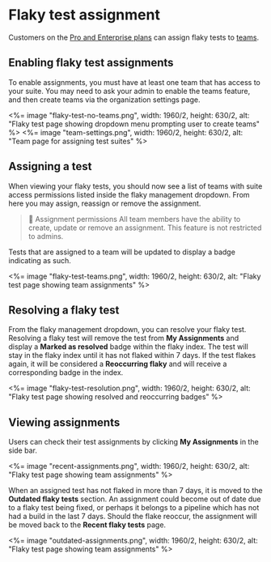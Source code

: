 # Flaky test assignment

Customers on the [Pro and Enterprise plans](https://buildkite.com/pricing) can assign flaky tests to [teams](/docs/test-analytics/permissions#manage-teams-and-permissions).

## Enabling flaky test assignments

To enable assignments, you must have at least one team that has access to your suite. You may need to ask your admin to enable the teams feature, and then create teams via the organization settings page.

<%= image "flaky-test-no-teams.png", width: 1960/2, height: 630/2, alt: "Flaky test page showing dropdown menu prompting user to create teams" %>
<%= image "team-settings.png", width: 1960/2, height: 630/2, alt: "Team page for assigning test suites" %>

## Assigning a test

When viewing your flaky tests, you should now see a list of teams with suite access permissions listed inside the flaky management dropdown. From here you may assign, reassign or remove the assignment.

> 🚧 Assignment permissions
> All team members have the ability to create, update or remove an assignment. This feature is not restricted to admins.

Tests that are assigned to a team will be updated to display a badge indicating as such.

<%= image "flaky-test-teams.png", width: 1960/2, height: 630/2, alt: "Flaky test page showing team assignments" %>

## Resolving a flaky test

From the flaky management dropdown, you can resolve your flaky test. Resolving a flaky test will remove the test from **My Assignments** and display a **Marked as resolved** badge within the flaky index. The test will stay in the flaky index until it has not flaked within 7 days. If the test flakes again, it will be considered a **Reoccurring flaky** and will receive a corresponding badge in the index.

<%= image "flaky-test-resolution.png", width: 1960/2, height: 630/2, alt: "Flaky test page showing resolved and reoccurring badges" %>

## Viewing assignments

Users can check their test assignments by clicking **My Assignments** in the side bar.

<%= image "recent-assignments.png", width: 1960/2, height: 630/2, alt: "Flaky test page showing team assignments" %>

When an assigned test has not flaked in more than 7 days, it is moved to the **Outdated flaky tests** section. An assignment could become out of date due to a flaky test being fixed, or perhaps it belongs to a pipeline which has not had a build in the last 7 days. Should the flake reoccur, the assignment will be moved back to the **Recent flaky tests** page.

<%= image "outdated-assignments.png", width: 1960/2, height: 630/2, alt: "Flaky test page showing team assignments" %>

